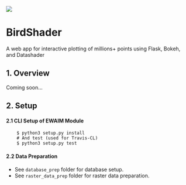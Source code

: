 <img src="https://travis-ci.org/Thru-Echoes/BirdShader.svg?branch=master">

# BirdShader

A web app for interactive plotting of millions+ points using Flask, Bokeh, and Datashader

## 1. Overview    

Coming soon...

## 2. Setup

#### 2.1 CLI Setup of EWAIM Module

```
    $ python3 setup.py install
    # And test (used for Travis-CL)
    $ python3 setup.py test
```

#### 2.2 Data Preparation

- See `database_prep` folder for database setup.
- See `raster_data_prep` folder for raster data preparation.
